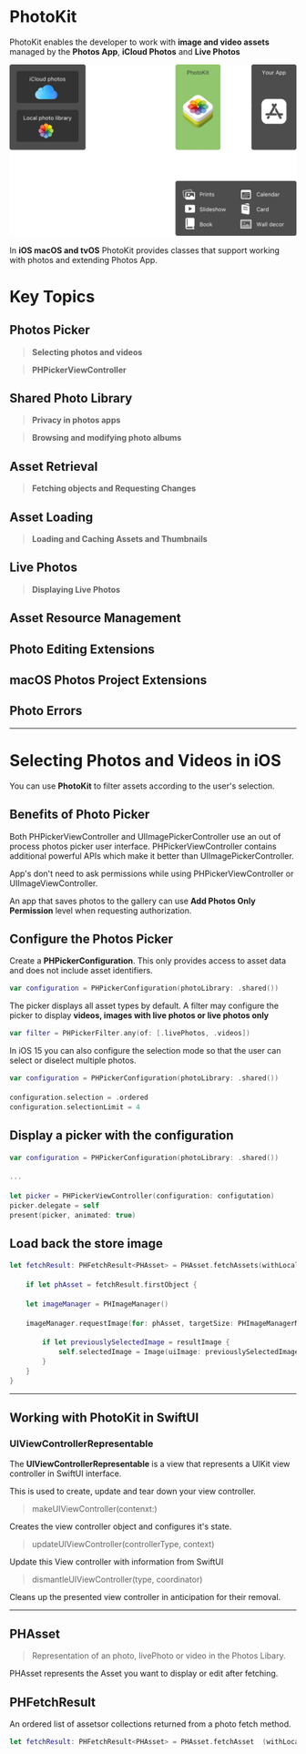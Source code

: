 # PhotoKit

PhotoKit enables the developer to work with **image and video assets** managed by the **Photos App**, **iCloud Photos** and **Live Photos**

![Swift Logo](renderedDark2x-1655840093.png)


In **iOS macOS and tvOS** PhotoKit provides classes that support working with photos and extending Photos App.

# Key Topics

## Photos Picker
> **Selecting photos and videos**

>  **PHPickerViewController**
## Shared Photo Library
 > **Privacy in photos apps**

 > **Browsing and modifying photo albums**


## Asset Retrieval
> **Fetching objects and Requesting Changes**

## Asset Loading
> **Loading and Caching Assets and Thumbnails**

## Live Photos
> **Displaying Live Photos**
## Asset Resource Management
## Photo Editing Extensions
## macOS Photos Project Extensions
## Photo Errors

- - -

# Selecting Photos and Videos in iOS

You can use **PhotoKit** to filter assets according to the user's selection.

## Benefits of Photo Picker
Both PHPickerViewController and UIImagePickerController use an out of process photos picker user interface. PHPickerViewController contains additional powerful APIs which make it better than UIImagePickerController.

App's don't need to ask permissions while using PHPickerViewController or UIImageViewController.

An app that saves photos to the gallery can use **Add Photos Only Permission** level when requesting authorization.

## Configure the Photos Picker

Create a **PHPickerConfiguration**. This only provides access to asset data and does not include asset identifiers.

```swift
var configuration = PHPickerConfiguration(photoLibrary: .shared())
```

The picker displays all asset types by default. A filter may configure the picker to display **videos, images with live photos or live photos only**

```swift
var filter = PHPickerFilter.any(of: [.livePhotos, .videos])
```

In iOS 15 you can also configure the selection mode so that the user can select or diselect multiple photos.

```swift
var configuration = PHPickerConfiguration(photoLibrary: .shared())

configuration.selection = .ordered
configuration.selectionLimit = 4
```

## Display a picker with the configuration

```swift
var configuration = PHPickerConfiguration(photoLibrary: .shared())

...

let picker = PHPickerViewController(configuration: configutation)
picker.delegate = self
present(picker, animated: true)
```

## Load back the store image

```swift
let fetchResult: PHFetchResult<PHAsset> = PHAsset.fetchAssets(withLocalIdentifiers: [imageIdentifier], options: nil)
    
    if let phAsset = fetchResult.firstObject {

    let imageManager = PHImageManager()

    imageManager.requestImage(for: phAsset, targetSize: PHImageManagerMaximumSize, contentMode: .aspectFit, options: nil) { (resultImage, _ ) in
                            
        if let previouslySelectedImage = resultImage {
            self.selectedImage = Image(uiImage: previouslySelectedImage)
        }
    }
}
```
- - -

## Working with PhotoKit in SwiftUI
### UIViewControllerRepresentable

The **UIViewControllerRepresentable** is a view that represents a UIKit view controller in SwiftUI interface.

This is used to create, update and tear down your view controller.

> makeUIViewController(contenxt:)

Creates the view controller object and configures it's state.

> updateUIViewController(controllerType, context)

Update this View controller with information from SwiftUI

> dismantleUIViewController(type, coordinator)

Cleans up the presented view controller in anticipation for their removal.

- - -

## PHAsset

> Representation of an photo, livePhoto or video in the Photos Libary.

PHAsset represents the Asset you want to display or edit after fetching.

## PHFetchResult
An ordered list of assetsor collections returned from a photo fetch method.


```swift
let fetchResult: PHFetchResult<PHAsset> = PHAsset.fetchAsset  (withLocalIdentifiers: [imageIdentifier], options: nil)
```



